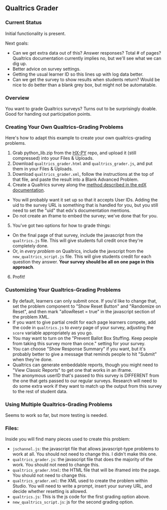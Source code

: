 ## Qualtrics Grader ###

### Current Status ####

Initial functionality is present.

Next goals:
* Can we get extra data out of this? Answer responses? Total # of pages? Qualtrics documentation currently implies no, but we'll see what we can dig up.
* Better advice on survey settings.
* Getting the usual learner ID so this lines up with log data better.
* Can we get the survey to show results when students return? Would be nice to do better than a blank grey box, but might not be automatable.

### Overview ####
You want to grade Qualtrics surveys? Turns out to be surprisingly doable. Good for handing out participation points.

### Creating Your Own Qualtrics-Grading Problems ####

Here's how to adapt this example to create your own qualtrics-grading problems.

1. Grab python_lib.zip from the [HX-PY](https://github.com/Colin-Fredericks/hx-py) repo, and upload it (still compressed) into your Files & Uploads.
2. Download `qualtrics_grader.html` and `qualtrics_grader.js`, and put them in your Files & Uploads.
3. Download `qualtrics_grader.xml`, follow the instructions at the top of that file, and paste the result into a Blank Advanced Problem.
4. Create a Qualtrics survey along the [method described in the edX documentation](https://edx.readthedocs.io/projects/edx-partner-course-staff/en/latest/exercises_tools/qualtrics.html).
  * You will probably want it set up so that it accepts User IDs. Adding the uid to the survey URL is something that is handled for you, but you still need to set the "uid" that edx's documentation mentions.
  * Do not create an iframe to embed the survey; we've done that for you.
5. You've got two options for how to grade things:
  * On the final page of that survey, include the javascript from the `qualtrics.js` file. This will give students full credit once they're completely done.
  * Or, in *every problem* on Qualtrics, include the javscript from the `new_qualtrics_script.js` file. This will give students credit for each question they answer. **Your survey should be all on one page in this approach**.
6. Profit!

### Customizing Your Qualtrics-Grading Problems ####

* By default, learners can only submit once. If you'd like to change that, set the problem component to "Show Reset Button" and "Randomize on Reset", and then mark "allowReset = true" in the javascript section of the problem XML.
* If you want to give partial credit for each page learners compete, add the code in `qualtrics.js` to *every* page of your survey, adjusting the `score` variable appropriately as you go.
* You may want to turn on the "Prevent Ballot Box Stuffing. Keep people from taking this survey more than once." setting for your survey.
* You can choose "Show Response Summary" if you want, but it's probably better to give a message that reminds people to hit "Submit" when they're done.
* Qualtrics can generate embeddable reports, though you might need to "View Classic Reports" to get one that works in an iframe.
* The anonymous userID that's passed to this survey is DIFFERENT from the one that gets passed to our regular surveys. Research will need to do some extra work if they want to match up the output from this survey to the rest of student data.

### Using Multiple Qualtrics-Grading Problems #####

Seems to work so far, but more testing is needed.

### Files: ####

Inside you will find many pieces used to create this problem:

- `jschannel.js`: the javascript file that allows javascript-type problems to work at all. You should not need to change this. I didn't make this one.
- `qualtrics_grader.js`: the javascript file that does the majority of the work. You should not need to change this.
- `qualtrics_grader.html`: the HTML file that will be iframed into the page. You should not need to change this.
- `qualtrics_grader.xml`: the XML used to create the problem within Studio. You will need to write a prompt, insert your survey URL, and decide whether resetting is allowed.
- `qualtrics.js`: This is the js code for the first grading option above.
- `new_qualtrics_script.js`: js for the second grading option.
